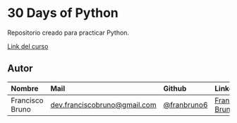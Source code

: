 # 30 Days of Python

Repositorio creado para practicar Python.

[Link del curso](https://github.com/Asabeneh/30-Days-Of-Python)

## Autor

| Nombre | Mail     | Github                | LinkedIn                |
| :-------- | :------- | :------------------------- | :------------------------- |
| Francisco Bruno | dev.franciscobruno@gmail.com | [@franbruno6](https://github.com/franbruno6) | [Francisco Bruno](https://www.linkedin.com/in/franbruno6/) |